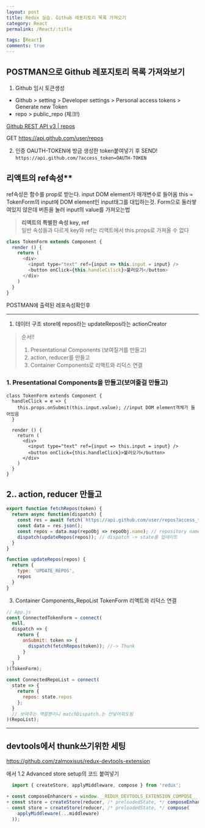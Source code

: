 ```yaml
---
layout: post
title: Redux 실습. Github 레포지토리 목록 가져오기
category: React
permalink: /React/:title

tags: [React]
comments: true
---
```


## POSTMAN으로 Github 레포지토리 목록 가져와보기
1. Github 임시 토큰생성
  * Github > setting > Developer settings > Personal access tokens > Generate new Token
  * repo >  public_repo (체크!)

[Github REST API v3 | repos](https://developer.github.com/v3/repos/#list-your-repositories)

GET https://api.github.com/user/repos

2. 인증
OAUTH-TOKEN에 방금 생성한 token붙여넣기 후 SEND!
`https://api.github.com/?access_token=OAUTH-TOKEN`


## 리액트의 ref속성**
ref속성은 함수를 prop로 받는다.
input DOM element가 매개변수로 들어옴
this = TokenForm의 input에 DOM element인 input태그를 대입하는것.
Form으로 둘러쌓여있지 않은데 버튼을 눌러 input의 value를 가져오는법

>**리액트의 특별한 속성 key, ref**  
일반 속성들과 다르게 key와 ref는 리액트에서 this.props로 가져올 수 없다

```js
class TokenForm extends Component {
  render () {
    return (
      <div>
        <input type="text" ref={input => this.input = input} />
        <button onClick={this.handleCilick}>불러오기</button>
      </div>
    )
  }
}
```
POSTMAN에 출력된 레포속성확인후

---

1. 데이터 구조
store에 repos라는
updateRepos라는 actionCreator


>순서!!
>1. Presentational Components (보여질거를 만들고)
>2. action, reducer를 만들고
>3. Container Components로 리액트와 리덕스 연결

### 1. Presentational Components을 만들고(보여줄걸 만들고)
```JS
class TokenForm extends Component {
  handleClick = e => {
    this.props.onSubmit(this.input.value); //input DOM element객체가 들어있음
  }

  render () {
    return (
      <div>
        <input type="text" ref={input => this.input = input} />
        <button onClick={this.handleClick}>불러오기</button>
      </div>
    )
  }
}
```

## 2.. action, reducer 만들고
```js
export function fetchRepos(token) {
  return async function(dispatch) {
    const res = await fetch(`https://api.github.com/user/repos?access_token=${token}`);
    const data = res.json();
    const repos = data.map(repoObj => repoObj.name); // repository name이 담겨있는 배열
    dispatch(updateRepos(repos)); // dispatch -> state를 업데이트
  }
}

function updateRepos(repos) {
  return {
    type: 'UPDATE_REPOS',
    repos
  }
}
```
3. Container Components_RepoList TokenForm 리액트와 리덕스 연결

```js
// App.js
const ConnectedTokenForm = connect(
  null,
  dispatch => {
    return {
      onSubmit: token => {
        dispatch(fetchRepos(token)); //-> Thunk
      }
    }
  }
)(TokenForm);

const ConnectedRepoList = connect(
  state => {
    return {
      repos: state.repos
    };
  }
  // 보여주는 역할뿐이니 matchDispatch.는 안넣어줘도됨
)(RepoList);

```

---
## devtools에서 thunk쓰기위한 세팅
https://github.com/zalmoxisus/redux-devtools-extension

에서 1.2 Advanced store setup의 코드 붙여넣기

```js
  import { createStore, applyMiddleware, compose } from 'redux';

+ const composeEnhancers = window.__REDUX_DEVTOOLS_EXTENSION_COMPOSE__ || compose;
+ const store = createStore(reducer, /* preloadedState, */ composeEnhancers(
- const store = createStore(reducer, /* preloadedState, */ compose(
    applyMiddleware(...middleware)
  ));
```